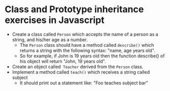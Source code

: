 # Class and Prototype inheritance exercises in Javascript

* Create a class called `Person` which accepts the name of a person as a string, and his/her age as a number.
  * The `Person` class should have a method called `describe()` which returns a string with the following syntax: "name, age years old". 
  * So for example, if John is 19 years old then the function describe() of his object will return "John, 19 years old".
* Create an object called` Teacher` derived from the `Person` class.
* Implement a method called `teach()` which receives a string called subject
  * It should print out a statement like: "Foo teaches subject bar"
